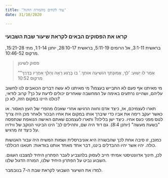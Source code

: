 ```yaml
---
title: 'עוד לקחים מהמורה הדגול'
date: 31/10/2020

---
```


### קראו את הפסוקים הבאים לקראת שיעור שבת השבועי
בראשית 3:1-11, אל הרומים 5:11-19, בראשית 28:10-17, יוחנן 1:1-14, מתי 15:21-28, מרקוס 10:46-52.

> <p>פסוק לשינון</p>
> "אָמַר לוֹ יֵשׁוּעַ: 'לֵךְ, אֱמוּנָתְךָ הוֹשִׁיעָה אוֹתְךָ.' בּוֹ בָּרֶגַע רָאָה וְהָלַךְ אַחֲרָיו בַּדֶּרֶךְ" מרקוס 10:52

מי מאיתנו אף פעם לא התבייש בעצמו? מי מאיתנו לא עשה דברים הכואבים לנו לחשוב עליהם, ושהיינו נרתעים באימה על המחשבה שאחרים יכולים לדעת על כך? קרוב לודאי, כולנו היינו במקום הזה, לא כן?

תארו לעצמיכם, אז, כיצד אדם וחווה הרגישו אחרי שאכלו מהפרי של העץ האסור. או כאשר יעקב רימה את אביו כדי שיברך אותו במקום את אחיו הבכור ולאחר מכן היה צריך לנוס מפני כעס אחיו. כיצד ישן בלילה? ותארו לעצמכם שאתם האישה הנואפת שנתפסה "בשעת מעשה" (יוחנן 8:4). גם דוד היה שם, ותהילים לב' הינו הביטוי הנוקב של ווידויו על כיצד זה מרגיש.

כמובן, זו סיבה אחת לכך שהבשורה היא אוניברסלית ושמות המשיח היה עבור האנושות כולה. יהיו אשר יהיו ההבדלים ביננו, דבר אחד מאחד אותנו בוודאות: חטאנו הכוללני.

לכן, חינוך אדוונטיסטי אמיתי חייב לעסוק בלהצביע לעבר הפתרון היחיד למצבנו העגום. השבוע נביט על הפתרון היחיד שלנו, המורה הדגול שלנו.

למדו את השיעור השבועי לקראת שבת ה-7 בנובמבר.